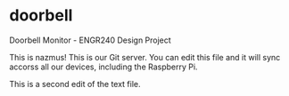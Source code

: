 doorbell
========

Doorbell Monitor - ENGR240 Design Project

This is nazmus! This is our Git server. You can edit this file and it will sync accorss all our devices, including the Raspberry Pi.


This is a second edit of the text file.
